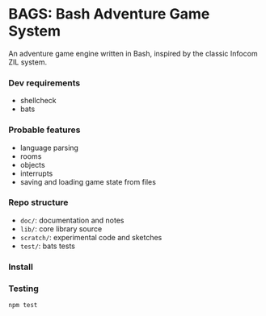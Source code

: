 BAGS: Bash Adventure Game System
================================

An adventure game engine written in Bash, inspired by the classic Infocom ZIL
system.

### Dev requirements

* shellcheck
* bats

### Probable features

* language parsing
* rooms
* objects
* interrupts
* saving and loading game state from files


### Repo structure

* `doc/`: documentation and notes
* `lib/`: core library source
* `scratch/`: experimental code and sketches
* `test/`: bats tests

### Install



### Testing

```
npm test
```